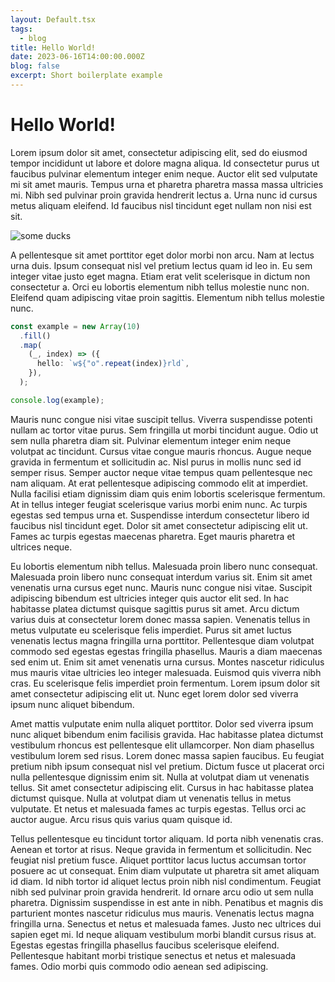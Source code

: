 ```yaml
---
layout: Default.tsx
tags:
  - blog
title: Hello World!
date: 2023-06-16T14:00:00.000Z
blog: false
excerpt: Short boilerplate example
---
```


# Hello World!

Lorem ipsum dolor sit amet, consectetur adipiscing elit, sed do eiusmod tempor
incididunt ut labore et dolore magna aliqua. Id consectetur purus ut faucibus
pulvinar elementum integer enim neque. Auctor elit sed vulputate mi sit amet
mauris. Tempus urna et pharetra pharetra massa massa ultricies mi. Nibh sed
pulvinar proin gravida hendrerit lectus a. Urna nunc id cursus metus aliquam
eleifend. Id faucibus nisl tincidunt eget nullam non nisi est sit.

![some ducks](/media/images/ducks.png "look at them ducks")

A pellentesque sit amet porttitor eget dolor morbi non arcu. Nam at lectus urna
duis. Ipsum consequat nisl vel pretium lectus quam id leo in. Eu sem integer
vitae justo eget magna. Etiam erat velit scelerisque in dictum non consectetur
a. Orci eu lobortis elementum nibh tellus molestie nunc non. Eleifend quam
adipiscing vitae proin sagittis. Elementum nibh tellus molestie nunc.

```typescript
const example = new Array(10)
  .fill()
  .map(
    (_, index) => ({
      hello: `w${"o".repeat(index)}rld`,
    }),
  );

console.log(example);
```

Mauris nunc congue nisi vitae suscipit tellus. Viverra suspendisse potenti
nullam ac tortor vitae purus. Sem fringilla ut morbi tincidunt augue. Odio ut
sem nulla pharetra diam sit. Pulvinar elementum integer enim neque volutpat ac
tincidunt. Cursus vitae congue mauris rhoncus. Augue neque gravida in fermentum
et sollicitudin ac. Nisl purus in mollis nunc sed id semper risus. Semper auctor
neque vitae tempus quam pellentesque nec nam aliquam. At erat pellentesque
adipiscing commodo elit at imperdiet. Nulla facilisi etiam dignissim diam quis
enim lobortis scelerisque fermentum. At in tellus integer feugiat scelerisque
varius morbi enim nunc. Ac turpis egestas sed tempus urna et. Suspendisse
interdum consectetur libero id faucibus nisl tincidunt eget. Dolor sit amet
consectetur adipiscing elit ut. Fames ac turpis egestas maecenas pharetra. Eget
mauris pharetra et ultrices neque.

Eu lobortis elementum nibh tellus. Malesuada proin libero nunc consequat.
Malesuada proin libero nunc consequat interdum varius sit. Enim sit amet
venenatis urna cursus eget nunc. Mauris nunc congue nisi vitae. Suscipit
adipiscing bibendum est ultricies integer quis auctor elit sed. In hac habitasse
platea dictumst quisque sagittis purus sit amet. Arcu dictum varius duis at
consectetur lorem donec massa sapien. Venenatis tellus in metus vulputate eu
scelerisque felis imperdiet. Purus sit amet luctus venenatis lectus magna
fringilla urna porttitor. Pellentesque diam volutpat commodo sed egestas egestas
fringilla phasellus. Mauris a diam maecenas sed enim ut. Enim sit amet venenatis
urna cursus. Montes nascetur ridiculus mus mauris vitae ultricies leo integer
malesuada. Euismod quis viverra nibh cras. Eu scelerisque felis imperdiet proin
fermentum. Lorem ipsum dolor sit amet consectetur adipiscing elit ut. Nunc eget
lorem dolor sed viverra ipsum nunc aliquet bibendum.

Amet mattis vulputate enim nulla aliquet porttitor. Dolor sed viverra ipsum nunc
aliquet bibendum enim facilisis gravida. Hac habitasse platea dictumst
vestibulum rhoncus est pellentesque elit ullamcorper. Non diam phasellus
vestibulum lorem sed risus. Lorem donec massa sapien faucibus. Eu feugiat
pretium nibh ipsum consequat nisl vel pretium. Dictum fusce ut placerat orci
nulla pellentesque dignissim enim sit. Nulla at volutpat diam ut venenatis
tellus. Sit amet consectetur adipiscing elit. Cursus in hac habitasse platea
dictumst quisque. Nulla at volutpat diam ut venenatis tellus in metus vulputate.
Et netus et malesuada fames ac turpis egestas. Tellus orci ac auctor augue. Arcu
risus quis varius quam quisque id.

Tellus pellentesque eu tincidunt tortor aliquam. Id porta nibh venenatis cras.
Aenean et tortor at risus. Neque gravida in fermentum et sollicitudin. Nec
feugiat nisl pretium fusce. Aliquet porttitor lacus luctus accumsan tortor
posuere ac ut consequat. Enim diam vulputate ut pharetra sit amet aliquam id
diam. Id nibh tortor id aliquet lectus proin nibh nisl condimentum. Feugiat nibh
sed pulvinar proin gravida hendrerit. Id ornare arcu odio ut sem nulla pharetra.
Dignissim suspendisse in est ante in nibh. Penatibus et magnis dis parturient
montes nascetur ridiculus mus mauris. Venenatis lectus magna fringilla urna.
Senectus et netus et malesuada fames. Justo nec ultrices dui sapien eget mi. Id
neque aliquam vestibulum morbi blandit cursus risus at. Egestas egestas
fringilla phasellus faucibus scelerisque eleifend. Pellentesque habitant morbi
tristique senectus et netus et malesuada fames. Odio morbi quis commodo odio
aenean sed adipiscing.
